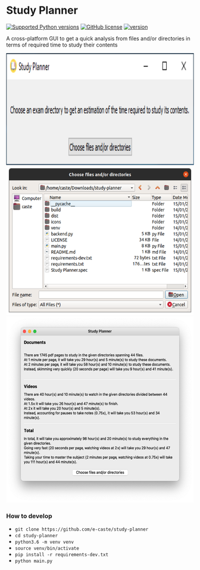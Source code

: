 # Study Planner
[![Supported Python versions](https://img.shields.io/badge/python-3.6-brightgreen)]() [![GitHub license](https://img.shields.io/github/license/e-caste/study-planner)](https://github.com/e-caste/study-planner/blob/master/LICENSE) [![version](https://img.shields.io/badge/version-2.0.0-cyan)]()    

A cross-platform GUI to get a quick analysis from files and/or directories in terms of required time to study their contents

<p align="center">
  <img height="300" src="readme/windows_screenshot.png" alt="Windows">
  <img height="400" src="readme/ubuntu_screenshot.png" alt="Ubuntu">
  <img height="500" src="readme/mac_screeshot.png" alt="macOS">
</p>

### How to develop
- `git clone https://github.com/e-caste/study-planner`
- `cd study-planner`
- `python3.6 -m venv venv`
- `source venv/bin/activate`
- `pip install -r requirements-dev.txt`
- `python main.py`
